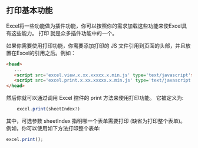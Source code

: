## 打印基本功能
Excel将一些功能做为插件功能，你可以按照你的需求加载这些功能来使Excel具有这些能力。 打印 就是众多插件功能中的一个。

如果你需要使用打印功能，你需要添加打印的 JS 文件引用到页面的头部，并且放置在Excel的引用之后。例如：
```html
<head>
   ...
   <script src='excel.view.x.xx.xxxxx.x.min.js' type='text/javascript'></script>
   <script src='excel.print.x.xx.xxxxx.x.min.js' type='text/javascript'></script>
</head>
```
然后你就可以通过调用 Excel 控件的 print 方法来使用打印功能。 它被定义为:
```JavaScript
    excel.print(sheetIndex?)
```

其中，可选参数 sheetIndex 指明哪一个表单需要打印 (缺省为打印整个表单)。
例如，你可以使用如下方法打印整个表单:
```JavaScript
excel.print();
```
